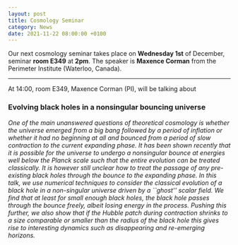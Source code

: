 ```yaml
---
layout: post
title: Cosmology Seminar
category: News
date: 2021-11-22 08:00:00 +0100
---
```


Our next cosmology seminar takes place on **Wednesday 1st** of December,
seminar **room E349** at **2pm**. The speaker is **Maxence Corman**
from the Perimeter Institute (Waterloo, Canada).

---

At 14:00, room E349, Maxence Corman (PI), will be talking about


### Evolving black holes in a nonsingular bouncing universe


*One of the main unanswered questions of theoretical cosmology is
whether the universe emerged from a big bang followed by a period of
inflation or whether it had no beginning at all and bounced from a
period of slow contraction to the current expanding phase.  It has
been shown recently that it is possible for the universe to undergo a
nonsingular bounce at energies well below the Planck scale such that
the entire evolution can be treated classically. It is however still
unclear how to treat the passage of any pre-existing black holes
through the bounce to the expanding phase.  In this talk, we use
numerical techniques to consider the classical evolution of a black
hole in a non-singular universe driven by a ``ghost'' scalar field. We
find that at least for small enough black holes, the black hole passes
through the bounce freely, albeit losing energy in the process.
Pushing this further, we also show that if the Hubble patch during
contraction shrinks to a size comparable or smaller than the radius of
the black hole this gives rise to interesting dynamics such as
disappearing and re-emerging horizons.*
